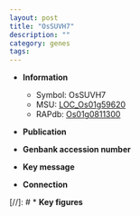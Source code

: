 ```yaml
---
layout: post
title: "OsSUVH7"
description: ""
category: genes
tags: 
---
```


* **Information**  
    + Symbol: OsSUVH7  
    + MSU: [LOC_Os01g59620](http://rice.uga.edu/cgi-bin/ORF_infopage.cgi?orf=LOC_Os01g59620)  
    + RAPdb: [Os01g0811300](http://rapdb.dna.affrc.go.jp/viewer/gbrowse_details/irgsp1?name=Os01g0811300)  

* **Publication**  

* **Genbank accession number**  

* **Key message**  

* **Connection**  

[//]: # * **Key figures**  


